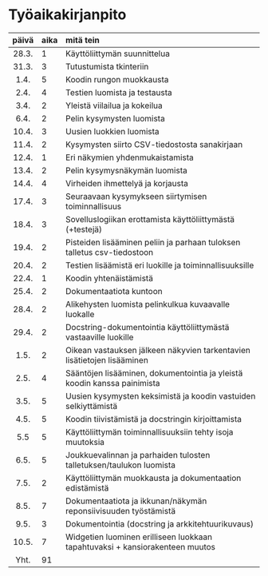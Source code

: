 # Työaikakirjanpito

| päivä | aika | mitä tein  |
| :----:|:-----| :-----|
| 28.3. |  1   | Käyttöliittymän suunnittelua                                                  |
| 31.3. |  3   | Tutustumista tkinteriin                                                       |
|  1.4. |  5   | Koodin rungon muokkausta                                                      |
|  2.4. |  4   | Testien luomista ja testausta                                                 |
|  3.4. |  2   | Yleistä viilailua ja kokeilua                                                 |
|  6.4. |  2   | Pelin kysymysten luomista                                                     |
| 10.4. |  3   | Uusien luokkien luomista                                                      |
| 11.4. |  2   | Kysymysten siirto CSV-tiedostosta sanakirjaan                                 |
| 12.4. |  1   | Eri näkymien yhdenmukaistamista                                               |
| 13.4. |  2   | Pelin kysymysnäkymän luomista                                                 |
| 14.4. |  4   | Virheiden ihmettelyä ja korjausta                                             |
| 17.4. |  3   | Seuraavaan kysymykseen siirtymisen toiminnallisuus                            |
| 18.4. |  3   | Sovelluslogiikan erottamista käyttöliittymästä (+testejä)                     |
| 19.4. |  2   | Pisteiden lisääminen peliin ja parhaan tuloksen talletus csv-tiedostoon       |
| 20.4. |  2   | Testien lisäämistä eri luokille ja toiminnallisuuksille                       |
| 22.4. |  1   | Koodin yhtenäistämistä                                                        |
| 25.4. |  2   | Dokumentaatiota kuntoon                                                       |
| 28.4. |  2   | Alikehysten luomista pelinkulkua kuvaavalle luokalle                          |
| 29.4. |  2   | Docstring-dokumentointia käyttöliittymästä vastaaville luokille               |
|  1.5. |  2   | Oikean vastauksen jälkeen näkyvien tarkentavien lisätietojen lisääminen       |
|  2.5. |  4   | Sääntöjen lisääminen, dokumentointia ja yleistä koodin kanssa painimista      |
|  3.5. |  5   | Uusien kysymysten keksimistä ja koodin vastuiden selkiyttämistä               |
|  4.5. |  5   | Koodin tiivistämistä ja docstringin kirjoittamista                            |
|  5.5  |  5   | Käyttöliittymän toiminnallisuuksiin tehty isoja muutoksia                     |
|  6.5. |  5   | Joukkuevalinnan ja parhaiden tulosten talletuksen/taulukon luomista           |
|  7.5. |  2   | Käyttöliittymän muokkausta ja dokumentaation edistämistä                      |
|  8.5. |  7   | Dokumentaatiota ja ikkunan/näkymän reponsiivisuuden työstämistä               |
|  9.5. |  3   | Dokumentointia (docstring ja arkkitehtuurikuvaus)                             |
| 10.5. |  7   | Widgetien luominen erilliseen luokkaan tapahtuvaksi +  kansiorakenteen muutos |
| Yht.  |  91  |                                                                               |
